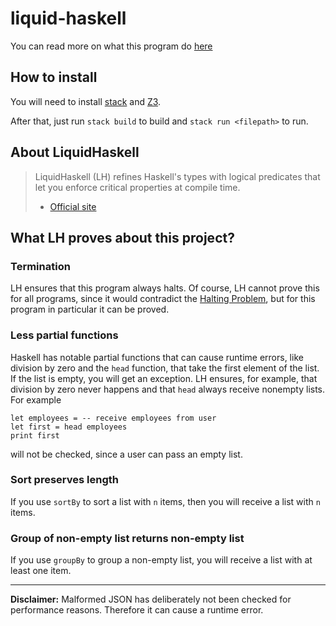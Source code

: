 # liquid-haskell

You can read more on what this program do [here](https://osprogramadores.com/desafios/d05/)

## How to install

You will need to install [stack](https://docs.haskellstack.org/en/stable/README/#how-to-install) and [Z3](https://github.com/Z3Prover/z3).

After that, just run `stack build` to build and `stack run <filepath>` to run.

## About LiquidHaskell

> LiquidHaskell (LH) refines Haskell's types with logical predicates that let you enforce critical properties at compile time.
> - [Official site](https://ucsd-progsys.github.io/liquidhaskell-blog/)

## What LH proves about this project?

### Termination

LH ensures that this program always halts. Of course, LH cannot prove this for all programs, since it would contradict the [Halting Problem](https://en.wikipedia.org/wiki/Halting_problem), but for this program in particular it can be proved.

### Less partial functions

Haskell has notable partial functions that can cause runtime errors, like division by zero and the `head` function, that take the first element of the list. If the list is empty, you will get an exception. LH ensures, for example, that division by zero never happens and that `head` always receive nonempty lists. For example

	let employees = -- receive employees from user
	let first = head employees
	print first

will not be checked, since a user can pass an empty list.

### Sort preserves length

If you use `sortBy` to sort a list with `n` items, then you will receive a list with `n` items.

### Group of non-empty list returns non-empty list

If you use `groupBy` to group a non-empty list, you will receive a list with at least one item.

------------

**Disclaimer:** Malformed JSON has deliberately not been checked for performance reasons. Therefore it can cause a runtime error.
